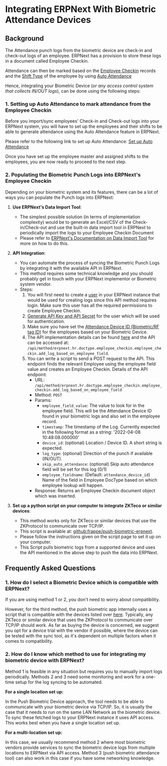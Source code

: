 
# Integrating ERPNext With Biometric Attendance Devices



## Background


The Attendance punch logs from the biometric device are check-in and check-out logs of an employee. ERPNext has a provision to store these logs in a document called Employee Checkin.


Attendance can then be marked based on the [Employee Checkin](/docs/en/human-resources/employee_checkin) records and the [Shift Type](/docs/en/human-resources/shift_type) of the employee by using [Auto Attendance](/docs/en/human-resources/auto-attendance)


Hence, integrating your Biometric Device (*or any access control system that collects IN/OUT logs*), can be done using the following steps:


### 1. Setting up Auto Attendance to mark attendance from the Employee Checkin


Before you import/sync employees' Check-in and Check-out logs into your ERPNext system, you will have to set up the employees and their shifts to be able to generate attendance using the Auto Attendance feature in ERPNext.


Please refer to the following link to set up Auto Attendance: [Set up Auto Attendance](/docs/en/human-resources/auto-attendance)


Once you have set up the employee master and assigned shifts to the employees, you are now ready to proceed to the next step.


### 2. Populating the Biometric Punch Logs into ERPNext's Employee Checkin


Depending on your biometric system and its features, there can be a lot of ways you can populate the Punch logs into ERPNext:


1. **Use ERPNext's Data Import Tool**:


	* The simplest possible solution (in terms of implementation complexity) would be to generate an Excel/CSV of the Check-in/Check-out and use the built-in data import tool in ERPNext to periodically import the logs to your Employee Checkin Document
	* Please refer to [ERPNext's Documentation on Data Import Tool](/docs/en/setting-up/data/data-import) for more on how to do this.
2. **API Integration**:


	* You can automate the process of syncing the Biometric Punch Logs by integrating it with the available API in ERPNext.
	* This method requires some technical knowledge and you should probably get in touch with your ERPNext implementor or Biometric system vendor.
	* Steps:
		1. You will first need to create a [user](/docs/en/setting-up/users-and-permissions/adding-users#1-how-to-create-a-new-user) in your ERPNext instance that would be used for creating logs since this API method requires login. Make sure this user has all the required permissions to create Employee Checkin.
		2. [Generate API Key and API Secret](/docs/en/setting-up/users-and-permissions/adding-users#210-api-access) for the user which will be used for authentication.
		3. Make sure you have set the [Attendance Device ID (Biometric/RF tag ID)](/docs/en/human-resources/auto-attendance#3-setup-attendance-device-id-field-in-employee) for the employees based on your Biometric Device.
		4. The API implementation details can be found [here](https://github.com/frappe/erpnext/blob/develop/erpnext/hr/doctype/employee_checkin/employee_checkin.py#L49-L78) and the API can be accessed at: `/api/method/erpnext.hr.doctype.employee_checkin.employee_checkin.add_log_based_on_employee_field`.
		5. You can write a script to send a POST request to the API. This endpoint finds the relevant Employee using the employee field value and creates an Employee Checkin. Details of the API endpoint:
			+ URL: `/api/method/erpnext.hr.doctype.employee_checkin.employee_checkin.add_log_based_on_employee_field`
			+ Method: `POST`
			+ Params:
				- `employee_field_value`: The value to look for in the employee field. This will be the Attendance Device ID found in your biometric logs and also set in the employee record.
				- `timestamp`: The timestamp of the Log. Currently expected in the following format as a string: '2022-04-08 10:48:08.000000'
				- `device_id`: (optional) Location / Device ID. A short string is expected.
				- `log_type`: (optional) Direction of the punch if available (IN/OUT).
				- `skip_auto_attendance`: (optional) Skip auto attendance field will be set for this log (0/1)
				- `employee_fieldname`: (Default: `attendance_device_id`) Name of the field in Employee DocType based on which employee lookup will happen.
			+ Response: Returns an Employee Checkin document object which was inserted.
3. **Set up a python script on your computer to integrate ZKTeco or similar devices**:


	* This method works only for ZKTeco or similar devices that use the ZKProtocol to communicate over TCP/IP.
	* This script is available at: [github:frappe/push-biometric-erpnext](https://github.com/frappe/push-biometric-erpnext).
	* Please follow the instructions given on the script page to set it up on your computer.
	* This Script pulls biometric logs from a supported device and uses the API mentioned in the above step to push the data into ERPNext.


## Frequently Asked Questions


### 1. How do I select a Biometric Device which is compatible with ERPNext?


If you are using method 1 or 2, you don't need to worry about compatibility. 


However, for the third method, the push biometric app internally uses a script that is compatible with the devices listed over [here](https://github.com/fananimi/pyzk#compatible-devices). Typically, any ZKTeco or similar device that uses the ZKProtocol to communicate over TCP/IP should work. As far as buying the device is concerned, we suggest you opt for a device trial with the vendor if possible, where the device can be tested with the sync tool, as it's dependent on multiple factors when it comes to compatibility.


### 2. How do I know which method to use for integrating my biometric device with ERPNext?


Method 1 is feasible in any situation but requires you to manually import logs periodically. Methods 2 and 3 need some monitoring and work for a one-time setup for the log syncing to be automated.


**For a single location set up:**


In the Push Biometric Device approach, the tool needs to be able to communicate with your biometric device via TCP/IP. So, it is usually the case that it needs to run on the same LAN Network as the biometric device. To sync these fetched logs to your ERPNext instance it uses API access. This works best when you have a single location set up.


**For a multi-location set up:**


In this case, we usually recommend method 2 where most biometric vendors provide services to sync the biometric device logs from multiple locations to ERPNext via API access. Method 3 (push biometric attendance tool) can also work in this case if you have some networking knowledge.





